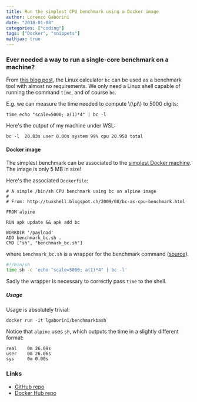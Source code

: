 ```yaml
---
title: Run the simplest CPU benchmark using a Docker image
author: Lorenzo Gaborini
date: "2018-01-08"
categories: ["coding"]
tags: ["Docker", "snippets"]
mathjax: true
---
```


### Ever needed a way to run a single-core benchmark on a machine?

From [this blog post](http://tuxshell.blogspot.ch/2009/08/bc-as-cpu-benchmark.html), the Linux calculator `bc` can be used as a benchmark tool with almost no requirements. We only need a Linux shell capable of running the command `time`, and of course `bc`.   

E.g. we can measure the time needed to compute \\(\pi\\) to 5000 digits:

~~~text
time echo "scale=5000; a(1)*4" | bc -l
~~~

Here's the output of my machine under WSL:
    
~~~text
bc -l  20.83s user 0.00s system 99% cpu 20.950 total
~~~     

#### Docker image

The simplest benchmark can be associated to the [simplest Docker machine](https://hub.docker.com/r/lgaborini/benchmarkbash/).  
The image is only 5 MB in size!   

Here's the associated `Dockerfile`:
```docker
# A simple /bin/sh CPU benchmark using bc on alpine image
#
# From: http://tuxshell.blogspot.ch/2009/08/bc-as-cpu-benchmark.html

FROM alpine

RUN apk update && apk add bc

WORKDIR '/payload'
ADD benchmark_bc.sh .
CMD ["sh", "benchmark_bc.sh"]
```

where `benchmark_bc.sh` is a wrapper for the benchmark command ([source](https://github.com/lgaborini/benchmarkBash/blob/master/benchmark_bc.sh)).

```bash
#!/bin/sh
time sh -c 'echo "scale=5000; a(1)*4" | bc -l'
```

Sadly the wrapper is necessary to correctly pass `time` to the shell.

##### Usage

Usage is absolutely trivial:

```text
docker run -it lgaborini/benchmarkbash
```
Notice that `alpine` uses `sh`, which outputs the time in a slightly different format:

```text
real    0m 26.09s
user    0m 26.06s
sys     0m 0.00s
```

### Links

- [GitHub repo](https://github.com/lgaborini/benchmarkBash)
- [Docker Hub repo](https://hub.docker.com/r/lgaborini/benchmarkbash/)